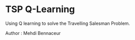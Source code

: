 # TSP Q-Learning

Using Q learning to solve the Travelling Salesman Problem. 

Author : Mehdi Bennaceur
